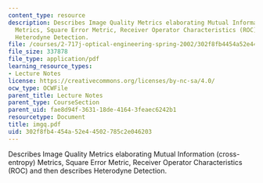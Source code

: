```yaml
---
content_type: resource
description: Describes Image Quality Metrics elaborating Mutual Information (cross-entropy)
  Metrics, Square Error Metric, Receiver Operator Characteristics (ROC) and then describes
  Heterodyne Detection.
file: /courses/2-717j-optical-engineering-spring-2002/302f8fb4454a52e44502785c2e046203_imgq.pdf
file_size: 337878
file_type: application/pdf
learning_resource_types:
- Lecture Notes
license: https://creativecommons.org/licenses/by-nc-sa/4.0/
ocw_type: OCWFile
parent_title: Lecture Notes
parent_type: CourseSection
parent_uid: fae8d94f-3631-18de-4164-3feaec6242b1
resourcetype: Document
title: imgq.pdf
uid: 302f8fb4-454a-52e4-4502-785c2e046203
---
```

Describes Image Quality Metrics elaborating Mutual Information (cross-entropy) Metrics, Square Error Metric, Receiver Operator Characteristics (ROC) and then describes Heterodyne Detection.
